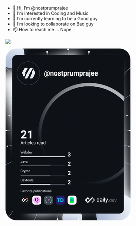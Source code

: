 - 👋 Hi, I’m @nostprumprajee
- 👀 I’m interested in Coding and Music
- 🌱 I’m currently learning to be a Good guy
- 💞️ I’m looking to collaborate on Bad guy
- 📫 How to reach me ... Nope

<img align="center" src="https://github-readme-stats.vercel.app/api/?username=nostprumprajee&theme=dracula" />

<a href="https://app.daily.dev/nostprumprajee"><img src="https://github.com/nostprumprajee/nostprumprajee/blob/main/devcard.svg" width="400" alt="Nost Dev Card"/></a>

<!---
nostprumprajee/nostprumprajee is a ✨ special ✨ repository because its `README.md` (this file) appears on your GitHub profile.
You can click the Preview link to take a look at your changes.
--->

